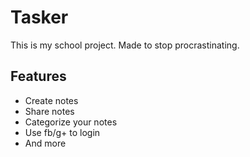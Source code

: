 Tasker
======

This is my school project. Made to stop procrastinating.

Features
---------

* Create notes
* Share notes
* Categorize your notes
* Use fb/g+ to login
* And more
